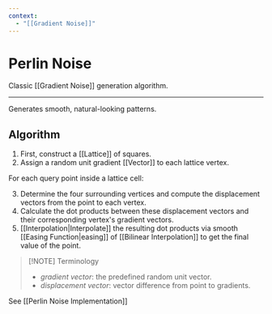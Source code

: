 ```yaml
---
context:
  - "[[Gradient Noise]]"
---
```


# Perlin Noise

Classic [[Gradient Noise]] generation algorithm.

---

Generates smooth, natural-looking patterns.

## Algorithm

1. First, construct a [[Lattice]] of squares.
2. Assign a random unit gradient [[Vector]] to each lattice vertex.

For each query point inside a lattice cell:

3. Determine the four surrounding vertices and compute the displacement vectors from the point to each vertex.
4. Calculate the dot products between these displacement vectors and their corresponding vertex's gradient vectors.
5. [[Interpolation|Interpolate]] the resulting dot products via smooth [[Easing Function|easing]] of [[Bilinear Interpolation]] to get the final value of the point.

> [!NOTE] Terminology
>
> - _gradient vector_: the predefined random unit vector.
> - _displacement vector_: vector difference from point to gradients.

See [[Perlin Noise Implementation]]
